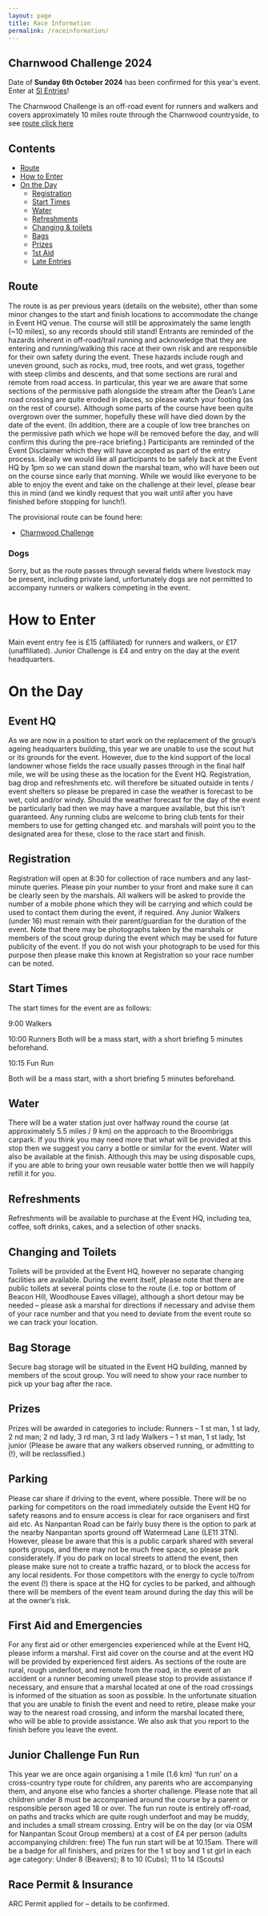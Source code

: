 ```yaml
---
layout: page
title: Race Information
permalink: /raceinformation/
---
```


## Charnwood Challenge 2024
Date of **Sunday 6th October 2024** has been confirmed for this year's event.
Enter at [SI Entries](https://www.sientries.co.uk/list.php?event_id=13506)!


The Charnwood Challenge is an off-road event for runners and walkers and covers approximately 10 miles route through the Charnwood countryside, to see [route click here](https://charnwoodchallenge.me/raceinformation/#route)


## Contents

* [Route](https://charnwoodchallenge.me/raceinformation/#route)
* [How to Enter](https://charnwoodchallenge.me/raceinformation/#how-to-enter)
* [On the Day](https://charnwoodchallenge.me/raceinformation/#on-the-day)
  * [Registration](https://charnwoodchallenge.me/raceinformation/#registration)
  * [Start Times](https://charnwoodchallenge.me/raceinformation/#start-times)
  * [Water](https://charnwoodchallenge.me/raceinformation/#water) 
  * [Refreshments](https://charnwoodchallenge.me/raceinformation/#refreshments)
  * [Changing & toilets](https://charnwoodchallenge.me/raceinformation/#changing-and-toilets)
  * [Bags](https://charnwoodchallenge.me/raceinformation/#bag-storage)
  * [Prizes](https://charnwoodchallenge.me/raceinformation/#prizes)
  * [1st Aid](https://charnwoodchallenge.me/raceinformation/#first-aid)
  * [Late Entries](https://charnwoodchallenge.me/raceinformation/#late-entries)


## Route

The route is as per previous years (details on the website), other than some minor changes to the start
and finish locations to accommodate the change in Event HQ venue. The course will still be
approximately the same length (~10 miles), so any records should still stand!
Entrants are reminded of the hazards inherent in off-road/trail running and acknowledge that they are
entering and running/walking this race at their own risk and are responsible for their own safety during
the event. These hazards include rough and uneven ground, such as rocks, mud, tree roots, and wet
grass, together with steep climbs and descents, and that some sections are rural and remote from road
access.
In particular, this year we are aware that some sections of the permissive path alongside the stream
after the Dean’s Lane road crossing are quite eroded in places, so please watch your footing (as on the
rest of course). Although some parts of the course have been quite overgrown over the summer,
hopefully these will have died down by the date of the event.
(In addition, there are a couple of low tree branches on the permissive path which we hope will be
removed before the day, and will confirm this during the pre-race briefing.)
Participants are reminded of the Event Disclaimer which they will have accepted as part of the entry
process.
Ideally we would like all participants to be safely back at the Event HQ by 1pm so we can stand down the
marshal team, who will have been out on the course since early that morning. While we would like
everyone to be able to enjoy the event and take on the challenge at their level, please bear this in mind
(and we kindly request that you wait until after you have finished before stopping for lunch!).

The provisional route can be found here: 

- [Charnwood Challenge](https://charnwoodchallenge.me/Leaflet/charnwoodchallenge/index.html)


### Dogs 

Sorry, but as the route passes through several fields where livestock may be present, including private
land, unfortunately dogs are not permitted to accompany runners or walkers competing in the event.

# How to Enter

Main event entry fee is £15 (affiliated) for runners and walkers, or £17 (unaffiliated).
Junior Challenge is £4 and entry on the day at the event headquarters.


# On the Day

## Event HQ

As we are now in a position to start work on the replacement of the group’s ageing headquarters
building, this year we are unable to use the scout hut or its grounds for the event. However, due to the
kind support of the local landowner whose fields the race usually passes through in the final half mile,
we will be using these as the location for the Event HQ.
Registration, bag drop and refreshments etc. will therefore be situated outside in tents / event shelters
so please be prepared in case the weather is forecast to be wet, cold and/or windy. Should the weather
forecast for the day of the event be particularly bad then we may have a marquee available, but this
isn&#39;t guaranteed.
Any running clubs are welcome to bring club tents for their members to use for getting changed etc. and
marshals will point you to the designated area for these, close to the race start and finish.

## Registration 

Registration will open at 8:30 for collection of race numbers and any last-minute queries.
Please pin your number to your front and make sure it can be clearly seen by the marshals.
All walkers will be asked to provide the number of a mobile phone which they will be carrying and which
could be used to contact them during the event, if required.
Any Junior Walkers (under 16) must remain with their parent/guardian for the duration of the event.
Note that there may be photographs taken by the marshals or members of the scout group during the
event which may be used for future publicity of the event. If you do not wish your photograph to be
used for this purpose then please make this known at Registration so your race number can be noted. 

## Start Times 

The start times for the event are as follows: 

 9:00  Walkers 

 10:00 Runners
 Both will be a mass start, with a short briefing 5 minutes beforehand.
 
 10:15 Fun Run
 
 Both will be a mass start, with a short briefing 5 minutes beforehand.
 
## Water 

There will be a water station just over halfway round the course (at approximately 5.5 miles / 9 km) on
the approach to the Broombriggs carpark. If you think you may need more that what will be provided at
this stop then we suggest you carry a bottle or similar for the event.
Water will also be available at the finish. Although this may be using disposable cups, if you are able to
bring your own reusable water bottle then we will happily refill it for you. 


## Refreshments 

Refreshments will be available to purchase at the Event HQ, including tea, coffee, soft drinks, cakes, and a selection of other snacks.


## Changing and Toilets 

Toilets will be provided at the Event HQ, however no separate changing facilities are available.
During the event itself, please note that there are public toilets at several points close to the route (i.e.
top or bottom of Beacon Hill, Woodhouse Eaves village), although a short detour may be needed –
please ask a marshal for directions if necessary and advise them of your race number and that you need
to deviate from the event route so we can track your location.


## Bag Storage 

Secure bag storage will be situated in the Event HQ building, manned by members of the scout group.
You will need to show your race number to pick up your bag after the race.

## Prizes 

Prizes will be awarded in categories to include:
Runners – 1 st man, 1 st lady, 2 nd man; 2 nd lady, 3 rd man, 3 rd lady
Walkers – 1 st man, 1 st lady, 1st junior
(Please be aware that any walkers observed running, or admitting to (!), will be reclassified.)

## Parking 

Please car share if driving to the event, where possible.
There will be no parking for competitors on the road immediately outside the Event HQ for safety
reasons and to ensure access is clear for race organisers and first aid etc. As Nanpantan Road can be
fairly busy there is the option to park at the nearby Nanpantan sports ground off Watermead Lane (LE11
3TN). However, please be aware that this is a public carpark shared with several sports groups, and
there may not be much free space, so please park considerately.
If you do park on local streets to attend the event, then please make sure not to create a traffic hazard,
or to block the access for any local residents.
For those competitors with the energy to cycle to/from the event (!) there is space at the HQ for cycles
to be parked, and although there will be members of the event team around during the day this will be
at the owner’s risk.


## First Aid and Emergencies 

For any first aid or other emergencies experienced while at the Event HQ, please inform a marshal. First
aid cover on the course and at the event HQ will be provided by experienced first aiders.
As sections of the route are rural, rough underfoot, and remote from the road, in the event of an
accident or a runner becoming unwell please stop to provide assistance if necessary, and ensure that a
marshal located at one of the road crossings is informed of the situation as soon as possible.
In the unfortunate situation that you are unable to finish the event and need to retire, please make your
way to the nearest road crossing, and inform the marshal located there, who will be able to provide
assistance. We also ask that you report to the finish before you leave the event.

## Junior Challenge Fun Run

This year we are once again organising a 1 mile (1.6 km) ‘fun run’ on a cross-country type route for
children, any parents who are accompanying them, and anyone else who fancies a shorter challenge.
Please note that all children under 8 must be accompanied around the course by a parent or responsible
person aged 18 or over.
The fun run route is entirely off-road, on paths and tracks which are quite rough underfoot and may be
muddy, and includes a small stream crossing.
Entry will be on the day (or via OSM for Nanpantan Scout Group members) at a cost of £4 per person
(adults accompanying children: free)
The fun run start will be at 10.15am.
There will be a badge for all finishers, and prizes for the 1 st boy and 1 st girl in each age category:
Under 8 (Beavers); 8 to 10 (Cubs); 11 to 14 (Scouts)

## Race Permit & Insurance 

ARC Permit applied for – details to be confirmed. 


